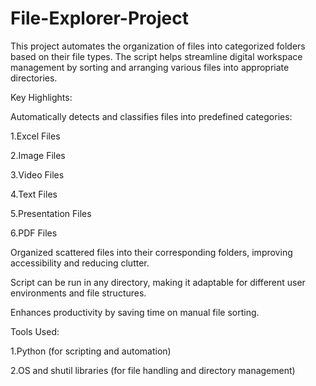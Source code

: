 # File-Explorer-Project

This project automates the organization of files into categorized folders based on their file types. The script helps streamline digital workspace management by sorting and arranging various files into appropriate directories.

Key Highlights:

Automatically detects and classifies files into predefined categories:

1.Excel Files

2.Image Files

3.Video Files

4.Text Files

5.Presentation Files

6.PDF Files

Organized scattered files into their corresponding folders, improving accessibility and reducing clutter.

Script can be run in any directory, making it adaptable for different user environments and file structures.

Enhances productivity by saving time on manual file sorting.

Tools Used:

1.Python (for scripting and automation)

2.OS and shutil libraries (for file handling and directory management)
